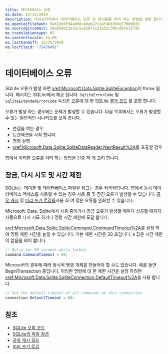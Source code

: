 ```yaml
---
title: 데이터베이스 오류
ms.date: 12/13/2019
description: 라이브러리에서 데이터베이스 오류 및 받아볼를 처리 하는 방법을 설명 합니다.
ms.openlocfilehash: 9a613b6f94a89dc40e627c14f46836be77080035
ms.sourcegitcommit: 30a558d23e3ac5a52071121a52c305c85fe15726
ms.translationtype: MT
ms.contentlocale: ko-KR
ms.lasthandoff: 12/25/2019
ms.locfileid: "75450491"
---
```

# <a name="database-errors"></a>데이터베이스 오류

SQLite 오류가 발생 하면 <xref:Microsoft.Data.Sqlite.SqliteException>이 throw 됩니다. 메시지는 SQLite에서 제공 됩니다. `SqliteErrorCode` 및 `SqliteExtendedErrorCode` 속성은 오류에 대 한 SQLite [결과 코드](https://www.sqlite.org/rescode.html) 를 포함 합니다.

오류가 발생 하는 경우에는 문제가 발생할 수 있습니다. 다음 목록에서는 오류가 발생할 수 있는 일반적인 시나리오를 보여 줍니다.

* 연결을 여는 경우
* 트랜잭션을 시작 합니다.
* 명령 실행
* <xref:Microsoft.Data.Sqlite.SqliteDataReader.NextResult%2A>를 호출할 경우

앱에서 이러한 오류를 처리 하는 방법을 신중 하 게 고려 합니다.

## <a name="locking-retries-and-timeouts"></a>잠금, 다시 시도 및 시간 제한

SQLite는 테이블 및 데이터베이스 파일을 잠그는 경우 적극적입니다. 앱에서 동시 데이터베이스 액세스를 사용할 수 있는 경우 사용 중 및 잠긴 오류가 발생할 수 있습니다. [공유 캐시](connection-strings.md#cache) 및 [미리 쓰기 로깅을](async.md)사용 하 여 많은 오류를 완화할 수 있습니다.

Microsoft. Data. Sqlite에서 사용 중이거나 잠금 오류가 발생할 때마다 성공할 때까지 자동으로 다시 시도 하거나 명령 시간 제한에 도달 합니다.

<xref:Microsoft.Data.Sqlite.SqliteCommand.CommandTimeout%2A>를 설정 하 여 명령 제한 시간을 늘릴 수 있습니다. 기본 제한 시간은 30 초입니다. `0` 값은 시간 제한이 없음을 의미 합니다.

```csharp
// Retry for 60 seconds while locked
command.CommandTimeout = 60;
```

Microsoft의 경우에 따라 암시적 명령 개체를 만들어야 할 수도 있습니다. 예를 들면 BeginTransaction 중입니다. 이러한 명령에 대 한 제한 시간을 설정 하려면 <xref:Microsoft.Data.Sqlite.SqliteConnection.DefaultTimeout%2A>을 사용 합니다.

```csharp
// Set the default timeout of all commands on this connection
connection.DefaultTimeout = 60;
```

## <a name="see-also"></a>참조

* [SQLite 오류 코드](https://www.sqlite.org/rescode.html)
* [SQLite의 파일 잠금](https://www.sqlite.org/lockingv3.html)
* [공유 캐시 모드](https://www.sqlite.org/sharedcache.html)
* [미리 쓰기 로깅](https://www.sqlite.org/wal.html)
